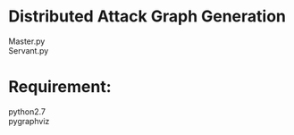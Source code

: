 # Distributed Attack Graph Generation


Master.py<br>
Servant.py<br>

# Requirement:


python2.7</br>
pygraphviz</br>
